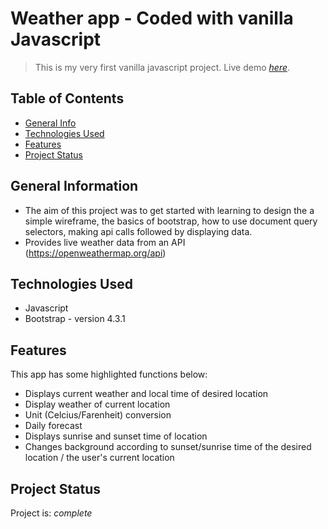 # Weather app - Coded with vanilla Javascript 
> This is my very first vanilla javascript project.
> Live demo [_here_](https://dazzling-meitner-238069.netlify.app/ ). <!-- If you have the project hosted somewhere, include the link here. -->

## Table of Contents
* [General Info](#general-information)
* [Technologies Used](#technologies-used)
* [Features](#features)
* [Project Status](#project-status)
<!-- * [Room for Improvement](#room-for-improvement)
* [Acknowledgements](#acknowledgements)
* [Contact](#contact) -->
<!-- * [License](#license) -->
<!-- * [Screenshots](#screenshots)
* [Setup](#setup)
* [Usage](#usage) -->


## General Information
- The aim of this project was to get started with learning to design the a simple wireframe, the basics of bootstrap, how to use document query selectors, making api calls followed by displaying data.
- Provides live weather data from an API (https://openweathermap.org/api)
<!-- - Provide general information about your project here.
- What problem does it (intend to) solve?
- What is the purpose of your project?
- Why did you undertake it?
<!-- You don't have to answer all the questions - just the ones relevant to your project. -->


## Technologies Used
- Javascript
- Bootstrap - version 4.3.1


## Features
This app has some highlighted functions below:

- Displays current weather and local time of desired location
- Display weather of current location
- Unit (Celcius/Farenheit) conversion
- Daily forecast
- Displays sunrise and sunset time of location
- Changes background according to sunset/sunrise time of the desired location / the user's current location


<!-- ## Screenshots
![Example screenshot](./img/screenshot.png)
<!-- If you have screenshots you'd like to share, include them here. --> 


<!-- ## Setup
What are the project requirements/dependencies? Where are they listed? A requirements.txt or a Pipfile.lock file perhaps? Where is it located?

Proceed to describe how to install / setup one's local environment / get started with the project. -->


<!-- ## Usage
How does one go about using it?
Provide various use cases and code examples here.

`write-your-code-here`
 -->
## Project Status
Project is: _complete_


<!-- ## Room for Improvement
Include areas you believe need improvement / could be improved. Also add TODOs for future development.

Room for improvement:
- Improvement to be done 1
- Improvement to be done 2

To do:
- Feature to be added 1
- Feature to be added 2
 -->

<!-- ## Acknowledgements
Give credit here.
- This project was inspired by...
- This project was based on [this tutorial](https://www.example.com).
- Many thanks to... -->


<!-- ## Contact
Created by [@flynerdpl](https://www.flynerd.pl/) - feel free to contact me! -->

